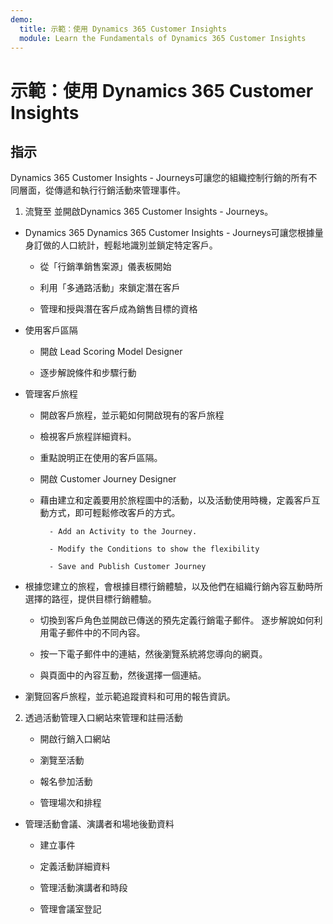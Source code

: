 ```yaml
---
demo:
  title: 示範：使用 Dynamics 365 Customer Insights
  module: Learn the Fundamentals of Dynamics 365 Customer Insights
---
```


# 示範：使用 Dynamics 365 Customer Insights

## 指示

Dynamics 365 Customer Insights - Journeys可讓您的組織控制行銷的所有不同層面，從傳遞和執行行銷活動來管理事件。 

1. 流覽至 並開啟Dynamics 365 Customer Insights - Journeys。

- Dynamics 365 Dynamics 365 Customer Insights - Journeys可讓您根據量身訂做的人口統計，輕鬆地識別並鎖定特定客戶。 

    - 從「行銷準銷售案源」儀表板開始

    - 利用「多通路活動」來鎖定潛在客戶

    - 管理和授與潛在客戶成為銷售目標的資格

- 使用客戶區隔

    - 開啟 Lead Scoring Model Designer

    - 逐步解說條件和步驟行動

- 管理客戶旅程  

    - 開啟客戶旅程，並示範如何開啟現有的客戶旅程  

    - 檢視客戶旅程詳細資料。

    - 重點說明正在使用的客戶區隔。  

    - 開啟 Customer Journey Designer

    - 藉由建立和定義要用於旅程圖中的活動，以及活動使用時機，定義客戶互動方式，即可輕鬆修改客戶的方式。 

            - Add an Activity to the Journey.

            - Modify the Conditions to show the flexibility

            - Save and Publish Customer Journey

- 根據您建立的旅程，會根據目標行銷體驗，以及他們在組織行銷內容互動時所選擇的路徑，提供目標行銷體驗。 

    - 切換到客戶角色並開啟已傳送的預先定義行銷電子郵件。   逐步解說如何利用電子郵件中的不同內容。  

    - 按一下電子郵件中的連結，然後瀏覽系統將您導向的網頁。  

    - 與頁面中的內容互動，然後選擇一個連結。  

- 瀏覽回客戶旅程，並示範追蹤資料和可用的報告資訊。  

2. 透過活動管理入口網站來管理和註冊活動

    - 開啟行銷入口網站

    - 瀏覽至活動

    - 報名參加活動

    - 管理場次和排程

- 管理活動會議、演講者和場地後勤資料

    - 建立事件

    - 定義活動詳細資料

    - 管理活動演講者和時段

    - 管理會議室登記



